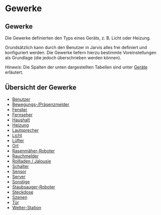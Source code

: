 # Gewerke

## Gewerke

Die Gewerke definierten den Typs eines Geräts, z. B. Licht oder Heizung.

Grundsätzlich kann durch den Benutzer in Jarvis alles frei definiert und konfiguriert werden. Die Gewerke liefern hierzu bestimmte Voreinstellungen als Grundlage \(die jedoch überschrieben werden können\).

_Hinweis_: Die Spalten der unten dargestellten Tabellen sind unter [Geräte](./#konfiguration-der-datenpunkte-states) erläutert.

## Übersicht der Gewerke

* [Benutzer](user.md)
* [Bewegungs-/Präsenzmelder](motion.md)
* [Fenster](window.md)
* [Fernseher](tv.md)
* [Haushalt](household.md)
* [Heizung](heating.md)
* [Lautsprecher](speaker.md)
* [Licht](light.md)
* [Lüfter](fan.md)
* [Ort](location.md)
* [Rasenmäher-Roboter](mower.md)
* [Rauchmelder](smoke.md)
* [Rollladen / Jalousie](blind.md)
* [Schalter](switch.md)
* [Sensor](sensor.md)
* [Server](server.md)
* [Sonstige](_defaults.md)
* [Staubsauger-Roboter](vacuum.md)
* [Steckdose](socket.md)
* [Szenen](scenes.md)
* [Tür](door.md)
* [Wetter-Station](weather-station.md)

